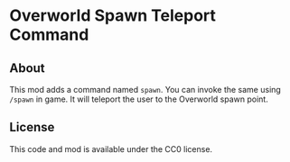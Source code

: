 # Overworld Spawn Teleport Command

## About

This mod adds a command named `spawn`. 
You can invoke the same using `/spawn` in game.
It will teleport the user to the Overworld spawn point.

## License

This code and mod is available under the CC0 license.